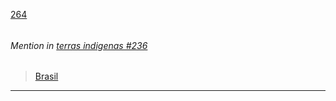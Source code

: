 [264](https://github.com/guilhermeprokisch/guilherme/issues/264) 
###### 




 ######  Mention in [terras indigenas #236](terras-indigenas-#236)  
 > [Brasil](Brasil)

-------------------------------------------------------------------------------

